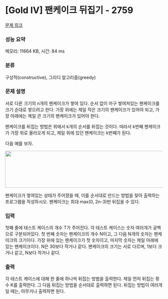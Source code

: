 # [Gold IV] 팬케이크 뒤집기 - 2759 

[문제 링크](https://www.acmicpc.net/problem/2759) 

### 성능 요약

메모리: 11664 KB, 시간: 84 ms

### 분류

구성적(constructive), 그리디 알고리즘(greedy)

### 문제 설명

<p>서로 다른 크기의 n개의 팬케이크가 쌓여 있다. 순서 없이 마구 쌓여져있는 팬케이크를 크기 순대로 쌓으려고 한다. 가장 위에는 제일 작은 크기의 팬케이크가 있어야 되고, 가장 아래에는 제일 큰 크기의 팬케이크가 있어야 한다.</p>

<p>팬케이크를 뒤집는 방법은 위에서 k개의 순서를 뒤집는 것이다. 따라서 k번째 팬케이크가 가장 위로 올라오게 되고, 제일 위에 있던 팬케이크는 k번째가 된다.</p>

<p>다음 예를 보자.</p>

<p style="text-align: center;"><img alt="" src="https://upload.acmicpc.net/dad8fb32-da3b-40f1-ac35-63eec3ab66a1/-/preview/" style="width: 575px; height: 118px;"></p>

<p>팬케이크가 쌓여있는 상태가 주어졌을 때, 이를 순서대로 만드는 방법을 찾아 출력하는 프로그램을 작성하시오. 팬케이크는 최대 max(0, 2n-3)번 뒤집을 수 있다.</p>

### 입력 

 <p>첫째 줄에 테스트 케이스의 개수 T가 주어진다. 각 테스트 케이스는 숫자 여러개가 공백으로 구분되어있다. 첫 번째 숫자는 팬케이크의 개수 N이고, 그 다음 N개의 숫자는 팬케이크의 크기이다. 가장 위에 있는 팬케이크가 첫 숫자이고, 마지막 숫자는 제일 아래에 있는 팬케이크이다.  N은 30보다 작거나 같다. 팬케이크의 크기는 서로 다르며, 1보다 크거나 같고, N보다 작거나 같다.</p>

### 출력 

 <p>각 테스트 케이스에 대해 한 줄에 하나씩 뒤집는 방법을 출력한다. 제일 먼저 뒤집는 횟수 K를 출력한다. 그 다음 뒤집는 방법을 순서대로 출력하면 된다. 뒤집는 방법이 여러개일 때는, 아무거나 출력하면 된다.</p>

